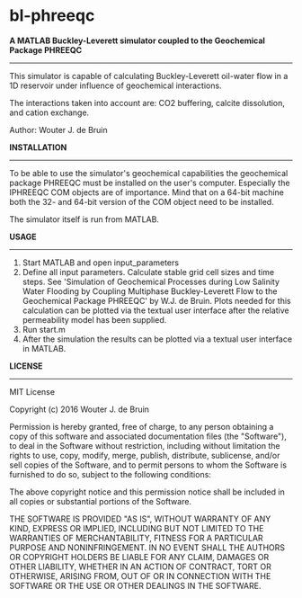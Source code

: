 # bl-phreeqc

<b>A MATLAB Buckley-Leverett simulator coupled to the Geochemical Package PHREEQC</b>
******************************************************************************

This simulator is capable of calculating Buckley-Leverett oil-water flow in a 1D reservoir under influence of geochemical interactions.

The interactions taken into account are: CO2 buffering, calcite dissolution,
and cation exchange.

Author: Wouter J. de Bruin



<b>INSTALLATION</b>
************

To be able to use the simulator's geochemical capabilities the geochemical package PHREEQC must be installed on the user's computer. Especially the IPHREEQC COM objects are of importance. Mind that on a 64-bit machine both the 32- and 64-bit version of the COM object need to be installed.

The simulator itself is run from MATLAB.




<b>USAGE</b>
*****

1. Start MATLAB and open input_parameters
2. Define all input parameters. Calculate stable grid cell sizes and time steps. See 'Simulation of Geochemical Processes during Low Salinity Water Flooding by Coupling Multiphase Buckley-Leverett Flow to the Geochemical Package PHREEQC' by W.J. de Bruin. Plots needed for this calculation can be plotted via the textual user interface after the relative permeability model has been supplied.
3. Run start.m
4. After the simulation the results can be plotted via a textual user interface in MATLAB.




<b>LICENSE</b>
*******

MIT License

Copyright (c) 2016 Wouter J. de Bruin

Permission is hereby granted, free of charge, to any person obtaining a copy
of this software and associated documentation files (the "Software"), to deal
in the Software without restriction, including without limitation the rights
to use, copy, modify, merge, publish, distribute, sublicense, and/or sell
copies of the Software, and to permit persons to whom the Software is
furnished to do so, subject to the following conditions:

The above copyright notice and this permission notice shall be included in all
copies or substantial portions of the Software.

THE SOFTWARE IS PROVIDED "AS IS", WITHOUT WARRANTY OF ANY KIND, EXPRESS OR
IMPLIED, INCLUDING BUT NOT LIMITED TO THE WARRANTIES OF MERCHANTABILITY,
FITNESS FOR A PARTICULAR PURPOSE AND NONINFRINGEMENT. IN NO EVENT SHALL THE
AUTHORS OR COPYRIGHT HOLDERS BE LIABLE FOR ANY CLAIM, DAMAGES OR OTHER
LIABILITY, WHETHER IN AN ACTION OF CONTRACT, TORT OR OTHERWISE, ARISING FROM,
OUT OF OR IN CONNECTION WITH THE SOFTWARE OR THE USE OR OTHER DEALINGS IN THE
SOFTWARE.
